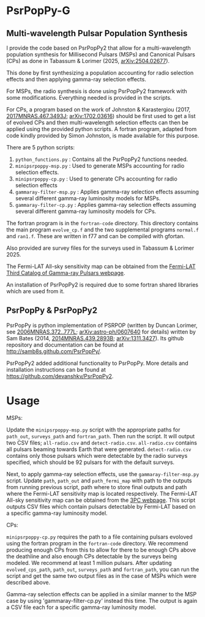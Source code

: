PsrPopPy-G
========


Multi-wavelength Pulsar Population Synthesis
-----------

I provide the code based on PsrPopPy2 that allow for a multi-wavelength population synthesis for Millisecond Pulsars (MSPs) and Canonical Pulsars (CPs) as done in Tabassum & Lorimer (2025, [arXiv:2504.02677](https://arxiv.org/abs/2504.02677)).

This done by first synthesizing a population accounting for radio selection effects and then applying gamma-ray selection effects. 

For MSPs, the radio synthesis is done using PsrPopPy2 framework with some modifications. Everything needed is provided in the scripts.

For CPs, a program based on the work of Johnston & Karastergiou (2017, [2017MNRAS.467.3493J](https://doi.org/10.1093/mnras/stx377); [arXiv:1702.03616](https://arxiv.org/abs/1702.03616)) should be first used to get a list of evolved CPs and then multi-wavelength selection effects can then be applied using the provided python scripts. A fortran program, adapted from code kindly provided by Simon Johnston, is made available for this purpose.
 
There are 5 python scripts:
1. `python_functions.py` : Contains all the PsrPopPy2 functions needed.
2. `minipsrpoppy-msp.py` : Used to generate MSPs accounting for radio selection effects.
3. `minipsrpoppy-cp.py` : Used to generate CPs accounting for radio selection effects
4. `gammaray-filter-msp.py` : Applies gamma-ray selection effects assuming several different gamma-ray luminosity models for MSPs.
5. `gammaray-filter-cp.py` : Applies gamma-ray selection effects assuming several different gamma-ray luminosity models for CPs.

The fortran program is in the `fortran-code` directory. This directory contains the main program `evolve_cp.f` and the two supplemental programs `normal.f` and `ran1.f`. These are written in f77 and can be compiled with gfortan.
 
Also provided are survey files for the surveys used in Tabassum & Lorimer 2025.

The Fermi-LAT All-sky sensitivity map can be obtained from the [Fermi-LAT Third Catalog of Gamma-ray Pulsars webpage](https://fermi.gsfc.nasa.gov/ssc/data/access/lat/3rd_PSR_catalog/).

An installation of PsrPopPy2 is required due to some fortran shared libraries which are used from it.

PsrPopPy & PsrPopPy2
--------

PsrPopPy is python implementation of PSRPOP (written by Duncan Lorimer, see [2006MNRAS.372..777L](https://doi.org/10.1111/j.1365-2966.2006.10887.x); [arXiv:astro-ph/0607640](https://arxiv.org/abs/astro-ph/0607640) for details) written by Sam Bates (2014, [2014MNRAS.439.2893B](https://doi.org/10.1093/mnras/stu157); [arXiv:1311.3427](https://arxiv.org/abs/1311.3427)). Its github repository and documentation can be found at http://samb8s.github.com/PsrPopPy/.

PsrPopPy2 added additional functionality to PsrPopPy. More details and installation instructions can be found at https://github.com/devanshkv/PsrPopPy2.

Usage
=====

MSPs:

Update the `minipsrpoppy-msp.py` script with the appropriate paths for `path_out`, `surveys_path` and `fortran_path`. Then run the script. It will output two CSV files; `all-radio.csv` and `detect-radio.csv`.
`all-radio.csv` contains all pulsars beaming towards Earth that were generated. `detect-radio.csv` contains only those pulsars which were detectable by the radio surveys specified, which should be 92 pulsars for with the default surveys.

Next, to apply gamma-ray selection effects, use the `gammaray-filter-msp.py` script. Update `path`, `path_out` and `path_fermi_map` with path to the outputs from running previous script, path where to store final outputs and path where the Fermi-LAT sensitivity map is located respectively. The Fermi-LAT All-sky sensitivity map can be obtained from the [3PC webpage](https://fermi.gsfc.nasa.gov/ssc/data/access/lat/3rd_PSR_catalog/). This script outputs CSV files which contain pulsars detectable by Fermi-LAT based on a specific gamma-ray luminosity model.

CPs:

`minipsrpoppy-cp.py` requires the path to a file containing pulsars evoloved using the fortran program in the `fortran-code` directory. We recommend producing enough CPs from this to allow for there to be enough CPs above the deathline and also enough CPs detectable by the surveys being modeled. We recommend at least 1 million pulsars.
After updating `evolved_cps_path`, `path_out`, `surveys_path` and `fortran_path`, you can run the script and get the same two output files as in the case of MSPs which were described above.

Gamma-ray selection effects can be applied in a similar manner to the MSP case by using 'gammaray-filter-cp.py' instead this time. The output is again a CSV file each for a specific gamma-ray luminosity model.
